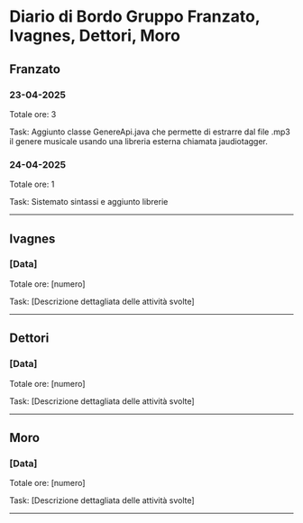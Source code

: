 # Diario di Bordo Gruppo Franzato, Ivagnes, Dettori, Moro

## **Franzato**

### 23-04-2025

Totale ore: 3

Task: Aggiunto classe GenereApi.java che permette di estrarre dal file .mp3 il genere musicale usando una libreria esterna chiamata jaudiotagger.

### 24-04-2025

Totale ore: 1

Task: Sistemato sintassi e aggiunto librerie

---

## **Ivagnes**

### [Data]

Totale ore: [numero]

Task: [Descrizione dettagliata delle attività svolte]

---

## **Dettori**

### [Data]

Totale ore: [numero]

Task: [Descrizione dettagliata delle attività svolte]

---

## **Moro**

### [Data]

Totale ore: [numero]

Task: [Descrizione dettagliata delle attività svolte]

---

<!--
Istruzioni per l'uso:
- Ogni membro del gruppo aggiunga le proprie attività sotto il proprio nome.
- Inserire la data, il numero totale di ore lavorate e una breve descrizione dei task svolti.
- Mantenere aggiornato il diario dopo ogni sessione di lavoro.
-->